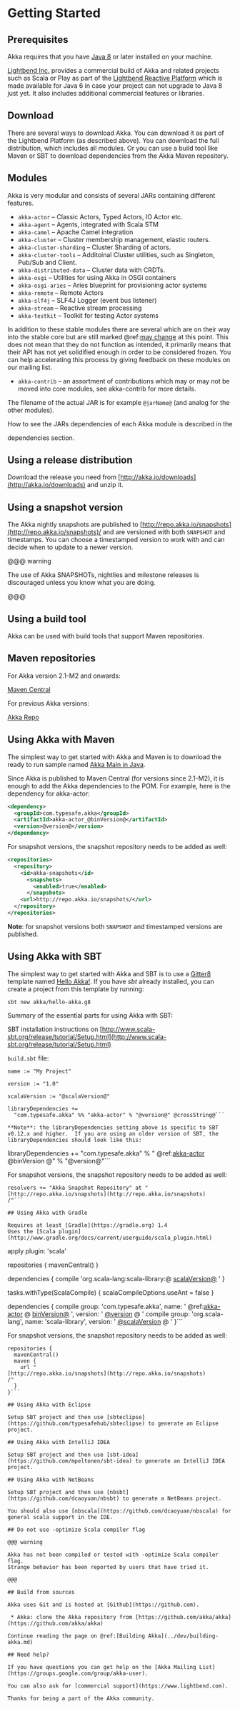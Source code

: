 # Getting Started

## Prerequisites

Akka requires that you have [Java 8](http://www.oracle.com/technetwork/java/javase/downloads/index.html) or
later installed on your machine.

[Lightbend Inc.](http://www.lightbend.com) provides a commercial build of Akka and related projects such as Scala or Play
as part of the [Lightbend Reactive Platform](http://www.lightbend.com/platform) which is made available
for Java 6 in case your project can not upgrade to Java 8 just yet. It also includes additional commercial features or libraries.

## Download

There are several ways to download Akka. You can download it as part of the Lightbend Platform
(as described above). You can download the full distribution, which includes all modules.
Or you can use a build tool like Maven or SBT to download dependencies from the Akka Maven repository.

## Modules

Akka is very modular and consists of several JARs containing different features.

 * `akka-actor` – Classic Actors, Typed Actors, IO Actor etc.
 * `akka-agent` – Agents, integrated with Scala STM
 * `akka-camel` – Apache Camel integration
 * `akka-cluster` – Cluster membership management, elastic routers.
 * `akka-cluster-sharding` – Cluster Sharding of actors.
 * `akka-cluster-tools` – Additoinal Cluster utilities, such as Singleton, Pub/Sub and Client.
 * `akka-distributed-data` – Cluster data with CRDTs.
 * `akka-osgi` – Utilities for using Akka in OSGi containers
 * `akka-osgi-aries` – Aries blueprint for provisioning actor systems
 * `akka-remote` – Remote Actors
 * `akka-slf4j` – SLF4J Logger (event bus listener)
 * `akka-stream` – Reactive stream processing
 * `akka-testkit` – Toolkit for testing Actor systems

In addition to these stable modules there are several which are on their way
into the stable core but are still marked @ref:[may change](../common/may-change.md) at this point. This
does not mean that they do not function as intended, it primarily means that
their API has not yet solidified enough in order to be considered frozen. You
can help accelerating this process by giving feedback on these modules on our
mailing list.

 * `akka-contrib` – an assortment of contributions which may or may not be
moved into core modules, see <!-- FIXME: unresolved link reference: akka-contrib --> akka-contrib for more details.

The filename of the actual JAR is for example `@jarName@` (and analog for
the other modules).

How to see the JARs dependencies of each Akka module is described in the
<!-- FIXME: More than one link target with name dependencies in path Some(/intro/getting-started.rst) --> dependencies section.

## Using a release distribution

Download the release you need from [http://akka.io/downloads](http://akka.io/downloads) and unzip it.

## Using a snapshot version

The Akka nightly snapshots are published to [http://repo.akka.io/snapshots](http://repo.akka.io/snapshots)/ and are
versioned with both `SNAPSHOT` and timestamps. You can choose a timestamped
version to work with and can decide when to update to a newer version.

@@@ warning

The use of Akka SNAPSHOTs, nightlies and milestone releases is discouraged unless you know what you are doing.

@@@

<a id="build-tool"></a>
## Using a build tool

Akka can be used with build tools that support Maven repositories.

## Maven repositories

For Akka version 2.1-M2 and onwards:

[Maven Central](https://repo1.maven.org/maven2/)

For previous Akka versions:

[Akka Repo](http://repo.akka.io/releases/)

## Using Akka with Maven

The simplest way to get started with Akka and Maven is to download the ready to run sample
named [Akka Main in Java](@exampleCodeService@/akka-samples-main-java).

Since Akka is published to Maven Central (for versions since 2.1-M2), it is
enough to add the Akka dependencies to the POM. For example, here is the
dependency for akka-actor:

```xml
<dependency>
  <groupId>com.typesafe.akka</groupId>
  <artifactId>akka-actor_@binVersion@</artifactId>
  <version>@version@</version>
</dependency>
```

For snapshot versions, the snapshot repository needs to be added as well:

```xml
<repositories>
  <repository>
    <id>akka-snapshots</id>
      <snapshots>
        <enabled>true</enabled>
      </snapshots>
    <url>http://repo.akka.io/snapshots/</url>
  </repository>
</repositories>
```

**Note**: for snapshot versions both `SNAPSHOT` and timestamped versions are published.

## Using Akka with SBT

The simplest way to get started with Akka and SBT is to use a [Gitter8](http://www.foundweekends.org/giter8/) template
named [Hello Akka!](https://github.com/akka/hello-akka.g8). If you have *sbt* already installed, you can create a project
from this template by running:

```
sbt new akka/hello-akka.g8
```

Summary of the essential parts for using Akka with SBT:

SBT installation instructions on [http://www.scala-sbt.org/release/tutorial/Setup.html](http://www.scala-sbt.org/release/tutorial/Setup.html)

`build.sbt` file:

```
name := "My Project"

version := "1.0"

scalaVersion := "@scalaVersion@"

libraryDependencies +=
  "com.typesafe.akka" %% "akka-actor" % "@version@" @crossString@```

**Note**: the libraryDependencies setting above is specific to SBT v0.12.x and higher.  If you are using an older version of SBT, the libraryDependencies should look like this:

```
libraryDependencies +=
  "com.typesafe.akka" % "
@ref:[akka-actor](../general/configuration.md#akka-actor)
@binVersion
@" % "@version@"```

For snapshot versions, the snapshot repository needs to be added as well:

```
resolvers += "Akka Snapshot Repository" at "
[http://repo.akka.io/snapshots](http://repo.akka.io/snapshots)
/"```

## Using Akka with Gradle

Requires at least [Gradle](https://gradle.org) 1.4
Uses the [Scala plugin](http://www.gradle.org/docs/current/userguide/scala_plugin.html)

```
apply plugin: 'scala'

repositories {
  mavenCentral()
}

dependencies {
  compile 'org.scala-lang:scala-library:@
[scalaVersion@](mailto:scalaVersion@)
'
}

tasks.withType(ScalaCompile) {
  scalaCompileOptions.useAnt = false
}

dependencies {
  compile group: 'com.typesafe.akka', name: '
@ref:[akka-actor](../general/configuration.md#akka-actor)
@
[binVersion@](mailto:binVersion@)
', version: '
[@version](mailto:@version)
@
'
  compile group: 'org.scala-lang', name: 'scala-library', version: '
[@scalaVersion](mailto:@scalaVersion)
@
'
}```

For snapshot versions, the snapshot repository needs to be added as well:

```
repositories {
  mavenCentral()
  maven {
    url "
[http://repo.akka.io/snapshots](http://repo.akka.io/snapshots)
/"
  }
}```

## Using Akka with Eclipse

Setup SBT project and then use [sbteclipse](https://github.com/typesafehub/sbteclipse) to generate an Eclipse project.

## Using Akka with IntelliJ IDEA

Setup SBT project and then use [sbt-idea](https://github.com/mpeltonen/sbt-idea) to generate an IntelliJ IDEA project.

## Using Akka with NetBeans

Setup SBT project and then use [nbsbt](https://github.com/dcaoyuan/nbsbt) to generate a NetBeans project.

You should also use [nbscala](https://github.com/dcaoyuan/nbscala) for general scala support in the IDE.

## Do not use -optimize Scala compiler flag

@@@ warning

Akka has not been compiled or tested with -optimize Scala compiler flag.
Strange behavior has been reported by users that have tried it.

@@@

## Build from sources

Akka uses Git and is hosted at [Github](https://github.com).

 * Akka: clone the Akka repository from [https://github.com/akka/akka](https://github.com/akka/akka)

Continue reading the page on @ref:[Building Akka](../dev/building-akka.md)

## Need help?

If you have questions you can get help on the [Akka Mailing List](https://groups.google.com/group/akka-user).

You can also ask for [commercial support](https://www.lightbend.com).

Thanks for being a part of the Akka community.